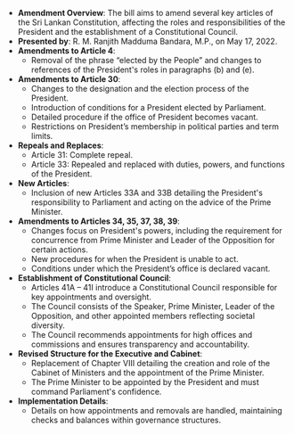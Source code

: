 - **Amendment Overview**: The bill aims to amend several key articles of the Sri Lankan Constitution, affecting the roles and responsibilities of the President and the establishment of a Constitutional Council.
- **Presented by**: R. M. Ranjith Madduma Bandara, M.P., on May 17, 2022.
- **Amendments to Article 4**:
  - Removal of the phrase “elected by the People” and changes to references of the President's roles in paragraphs (b) and (e).
- **Amendments to Article 30**:
  - Changes to the designation and the election process of the President.
  - Introduction of conditions for a President elected by Parliament.
  - Detailed procedure if the office of President becomes vacant.
  - Restrictions on President’s membership in political parties and term limits.
- **Repeals and Replaces**:
  - Article 31: Complete repeal.
  - Article 33: Repealed and replaced with duties, powers, and functions of the President.
- **New Articles**:
  - Inclusion of new Articles 33A and 33B detailing the President's responsibility to Parliament and acting on the advice of the Prime Minister.
- **Amendments to Articles 34, 35, 37, 38, 39**:
  - Changes focus on President's powers, including the requirement for concurrence from Prime Minister and Leader of the Opposition for certain actions.
  - New procedures for when the President is unable to act.
  - Conditions under which the President’s office is declared vacant.
- **Establishment of Constitutional Council**:
  - Articles 41A – 41I introduce a Constitutional Council responsible for key appointments and oversight.
  - The Council consists of the Speaker, Prime Minister, Leader of the Opposition, and other appointed members reflecting societal diversity.
  - The Council recommends appointments for high offices and commissions and ensures transparency and accountability.
- **Revised Structure for the Executive and Cabinet**:
  - Replacement of Chapter VIII detailing the creation and role of the Cabinet of Ministers and the appointment of the Prime Minister.
  - The Prime Minister to be appointed by the President and must command Parliament's confidence.
- **Implementation Details**:
  - Details on how appointments and removals are handled, maintaining checks and balances within governance structures.